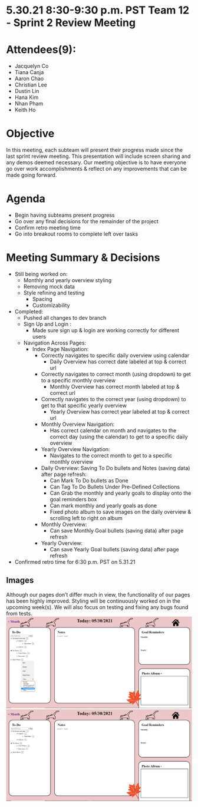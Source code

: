 # 5.30.21 8:30-9:30 p.m. PST Team 12 - Sprint 2 Review Meeting
# Attendees(9):  
- Jacquelyn Co
- Tiana Canja
- Aaron Chao
- Christian Lee
- Dustin Lin
- Hana Kim
- Nhan Pham
- Keith Ho

# Objective
In this meeting, each subteam will present their progress made since the last sprint review meeting. This presentation will include screen sharing and any demos deemed necessary. Our meeting objective is to have everyone go over work accomplishments & reflect on any improvements that can be made going forward.

# Agenda
* Begin having subteams present progress
* Go over any final decisions for the remainder of the project
* Confirm retro meeting time
* Go into breakout rooms to complete left over tasks

# Meeting Summary & Decisions
* Still being worked on:
  * Monthly and yearly overview styling
  * Removing mock data
  * Style refining and testing
    * Spacing
    * Customizability
* Completed:
  * Pushed all changes to dev branch
  * Sign Up and Login : 
    * Made sure sign up & login are working correctly for different users
  * Navigation Across Pages:
    * Index Page Navigation:
      * Correctly navigates to specific daily overview using calendar
        * Daily Overview has correct date labeled at top & correct url
      * Correctly navigates to correct month (using dropdown) to get to a specific monthly overview
        * Monthly Overview has correct month labeled at top & correct url
      * Correctly navigates to the correct year (using dropdown) to get to that specific yearly overview
         * Yearly Overview has correct year labeled at top & correct url
      * Monthly Overview Navigation:
         * Has correct calendar on month and navigates to the correct day (using the calendar) to get to a specific daily overview
      * Yearly Overview Navigation:
        * Navigates to the correct month to get to a specific monthly overview
      * Daily Overview: Saving To Do bullets and Notes (saving data) after page refresh:
        * Can Mark To Do bullets as Done 
        * Can Tag To Do Bullets Under Pre-Defined Collections
        * Can Grab the monthly and yearly goals to display onto the goal reminders box
        * Can mark monthly and yearly goals as done
        * Fixed photo album to save images on the daily overview & scrolling left to right on album
      * Monthly Overview:
        * Can save Monthly Goal bullets (saving data) after page refresh
      * Yearly Overview:
        * Can save Yearly Goal bullets (saving data) after page refresh
 * Confirmed retro time for 6:30 p.m. PST on 5.31.21

## Images
Although our pages don’t differ much in view, the functionality of our pages has been highly improved. Styling will be continuously worked on in the upcoming week(s). We will also focus on testing and fixing any bugs found from tests. 
![](/admin/branding/improved_bullet_example_1.png)
![](/admin/branding/improved_bullet_example_2.png)





